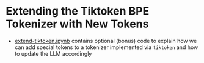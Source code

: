 # Extending the Tiktoken BPE Tokenizer with New Tokens

- [extend-tiktoken.ipynb](extend-tiktoken.ipynb) contains optional (bonus) code to explain how we can add special tokens to a tokenizer implemented via `tiktoken` and how to update the LLM accordingly
